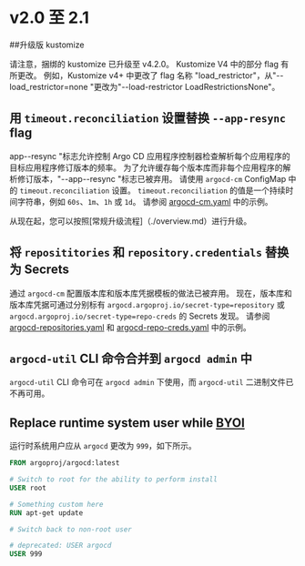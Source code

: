 <!-- TRANSLATED by md-translate -->
# v2.0 至 2.1

##升级版 kustomize

请注意，捆绑的 kustomize 已升级至 v4.2.0。 Kustomize V4 中的部分 flag 有所更改。 例如，Kustomize v4+ 中更改了 flag 名称 "load_restrictor"，从"--load_restrictor=none "更改为"--load-restrictor LoadRestrictionsNone"。

## 用 `timeout.reconciliation` 设置替换 `--app-resync` flag

app--resync "标志允许控制 Argo CD 应用程序控制器检查解析每个应用程序的目标应用程序修订版本的频率。 为了允许缓存每个版本库而非每个应用程序的解析修订版本，"--app--resync "标志已被弃用。 请使用 `argocd-cm` ConfigMap 中的 `timeout.reconciliation` 设置。 `timeout.reconciliation` 的值是一个持续时间字符串，例如 `60s`、`1m`、`1h` 或 `1d`。 请参阅 [argocd-cm.yaml](./argocd-cm.yaml) 中的示例。

从现在起，您可以按照[常规升级流程]（./overview.md）进行升级。

## 将 `reposititories` 和 `repository.credentials` 替换为 Secrets

通过 `argocd-cm` 配置版本库和版本库凭据模板的做法已被弃用。 现在，版本库和版本库凭据可通过分别标有 `argocd.argoproj.io/secret-type=repository` 或 `argocd.argoproj.io/secret-type=repo-creds` 的 Secrets 发现。 请参阅 [argocd-repositories.yaml](../argocd-repositories.yaml) 和 [argocd-repo-creds.yaml](../argocd-repo-creds.yaml) 中的示例。

## `argocd-util` CLI 命令合并到 `argocd admin` 中

`argocd-util` CLI 命令可在 `argocd admin` 下使用，而 `argocd-util` 二进制文件已不再可用。

## Replace runtime system user while [BYOI](../custom_tools.md#byoi-build-your-own-image)

运行时系统用户应从 `argocd` 更改为 `999`，如下所示。

```dockerfile
FROM argoproj/argocd:latest

# Switch to root for the ability to perform install
USER root

# Something custom here
RUN apt-get update

# Switch back to non-root user

# deprecated: USER argocd
USER 999
```